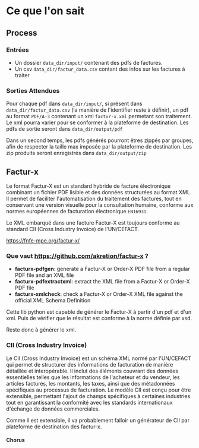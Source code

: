 # Ce que l'on sait  

## Process

### Entrées 

- Un dossier `data_dir/input/` contenant des pdfs de factures.
- Un csv `data_dir/factur_data.csv` contant des infos sur les factures à traiter

### Sorties Attendues
Pour chaque pdf dans `data_dir/input/`, si présent dans `data_dir/factur_data.csv` (la manière de l'identifier reste à définir), un pdf au format `PDF/A-3` contenant un xml `factur-x.xml` permetant son traitement. 
Le xml pourra varier pour se conformer à la plateforme de destination. Les pdfs de sortie seront dans `data_dir/output/pdf`

Dans un second temps, les pdfs générés pourront êtres zippés par groupes, afin de respecter la taille max imposée par la plateforme de destination. Les zip produits seront enregistrés dans `data_dir/output/zip`

## Factur-x
Le format Factur-X est un standard hybride de facture électronique combinant un fichier PDF lisible et des données structurées au format XML. Il permet de faciliter l'automatisation du traitement des factures, tout en conservant une version visuelle pour la consultation humaine, conforme aux normes européennes de facturation électronique `EN16931`. 

Le XML embarqué dans une facture Factur-X est toujours conforme au standard CII (Cross Industry Invoice) de l'UN/CEFACT.

https://fnfe-mpe.org/factur-x/

### Que vaut https://github.com/akretion/factur-x ? 
- **facturx-pdfgen**: generate a Factur-X or Order-X PDF file from a regular PDF file and an XML file
- **facturx-pdfextractxml**: extract the XML file from a Factur-X or Order-X PDF file
- **facturx-xmlcheck**: check a Factur-X or Order-X XML file against the official XML Schema Definition
 
Cette lib python est capable de générer le Factur-X à partir d'un pdf et d'un xml. Puis de vérifier que le résultat est conforme à la norme définie par xsd.

Reste donc à générer le xml. 

### CII (Cross Industry Invoice)

Le CII (Cross Industry Invoice) est un schéma XML normé par l'UN/CEFACT qui permet de structurer des informations de facturation de manière détaillée et interopérable. Il inclut des éléments couvrant des données essentielles telles que les informations de l'acheteur et du vendeur, les articles facturés, les montants, les taxes, ainsi que des métadonnées spécifiques au processus de facturation. Le modèle CII est conçu pour être extensible, permettant l'ajout de champs spécifiques à certaines industries tout en garantissant la conformité avec les standards internationaux d'échange de données commerciales.

Comme il est extensible, il va probablement falloir un générateur de CII par plateforme de destination des factur-x.

#### Chorus




